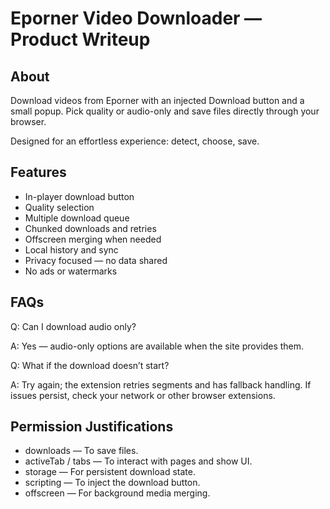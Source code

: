 # Eporner Video Downloader — Product Writeup

## About
Download videos from Eporner with an injected Download button and a small popup. Pick quality or audio-only and save files directly through your browser.

Designed for an effortless experience: detect, choose, save.

## Features

- In-player download button
- Quality selection
- Multiple download queue
- Chunked downloads and retries
- Offscreen merging when needed
- Local history and sync
- Privacy focused — no data shared
- No ads or watermarks

## FAQs

Q: Can I download audio only?

A: Yes — audio-only options are available when the site provides them.

Q: What if the download doesn’t start?

A: Try again; the extension retries segments and has fallback handling. If issues persist, check your network or other browser extensions.

## Permission Justifications

- downloads — To save files.
- activeTab / tabs — To interact with pages and show UI.
- storage — For persistent download state.
- scripting — To inject the download button.
- offscreen — For background media merging.
